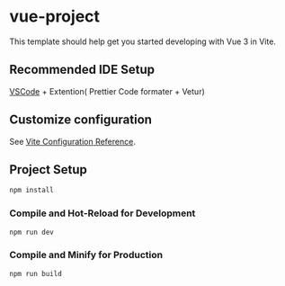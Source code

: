 # vue-project

This template should help get you started developing with Vue 3 in Vite.

## Recommended IDE Setup

[VSCode](https://code.visualstudio.com/) + Extention( Prettier Code formater + Vetur)

## Customize configuration

See [Vite Configuration Reference](https://vitejs.dev/config/).

## Project Setup

```sh
npm install
```

### Compile and Hot-Reload for Development

```sh
npm run dev
```

### Compile and Minify for Production

```sh
npm run build
```
